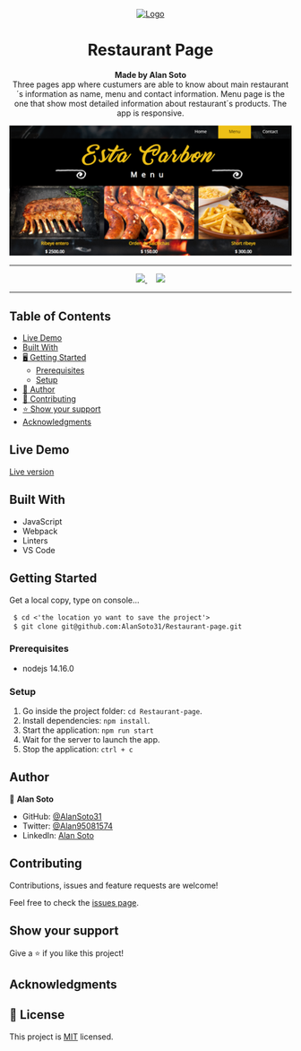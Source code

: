 <p align="center">
  <a href="https://github.com/jcy2704/oop-ruby">
    <img src="https://res.cloudinary.com/growsurf-prod/image/upload/v1582211139/production/gnysw2objzekbagrqiax.png" alt="Logo" width="350" height="70">
  </a>
</p>

<h1 align="center">Restaurant Page</h1>

<p align="center">
  <strong>Made by Alan Soto</strong>
  <br>
   Three pages app where custumers are able to know about main restaurant´s information as name, menu and contact information. Menu page is the one that show most detailed information about restaurant´s products. The app is responsive.
  
</p>

![screenshot](./src/images/screenshot.png)

<hr>

<p align="center">
  <a href="https://github.com/AlanSoto31/Restaurant-page/issues">
    <img src="https://img.shields.io/badge/REPORT%20A%20BUG-purple?style=for-the-badge">
  </a>
   ‎ ‎ ‎ ‎
  <a href="https://github.com/AlanSoto31/Restaurant-page/issues">
    <img src="https://img.shields.io/badge/Request%20a%20feature-purple?style=for-the-badge">
  </a>
</p>

<hr>


## Table of Contents

- [Live Demo](#Live-Demo)
- [Built With](#built-With)
- [🖥️ Getting Started](#getting-Started)
  - [Prerequisites](#prerequisites)
  - [ Setup](#setup)
- [👥 Author](#author)
- [🤝 Contributing](#contributing)
- [⭐ Show your support](#show-your-support)
- [Acknowledgments](#acknowledgments)


## Live Demo

[Live version](https://alansoto31.github.io/Restaurant-page/)



## Built With

- JavaScript
- Webpack
- Linters 
- VS Code


## Getting Started

Get a local copy, type on console...

````
 $ cd <'the location yo want to save the project'>
 $ git clone git@github.com:AlanSoto31/Restaurant-page.git
 ````


### Prerequisites

- nodejs 14.16.0


### Setup

1. Go inside the project folder: `cd Restaurant-page`.
2. Install dependencies: `npm install`.
4. Start the application: `npm run start`
5. Wait for the server to launch the app.
6. Stop the application: `ctrl + c`


## Author

👤 **Alan Soto**

- GitHub: [@AlanSoto31](https://github.com/AlanSoto31)
- Twitter: [@Alan95081574](https://twitter.com/Alan95081574)
- LinkedIn: [Alan Soto](https://www.linkedin.com/in/alan-soto-valle-b9a0511aa/)


## Contributing

Contributions, issues and feature requests are welcome!

Feel free to check the [issues page](https://github.com/AlanSoto31/Restaurant-page/issues).


## Show your support

Give a ⭐️ if you like this project!


## Acknowledgments


## 📝 License

This project is [MIT](https://opensource.org/licenses/MIT) licensed.